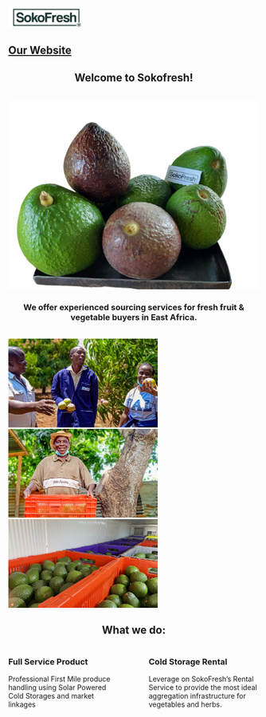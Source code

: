 <p float="left">
<img src="https://github.com/sokofresh/.github/blob/main/profile/logo.png" width="30%" style="margin-right: 10px;">
<h2><a href="https://sokofresh.co.ke">Our Website</a></h2>
</p>
<h2 align="center" color=`#90EE90`>Welcome to Sokofresh!</h2>
<br>
<div align = "center">
  <img src="https://github.com/sokofresh/.github/blob/main/profile/ova_homepage.png" style="max-width: 100%;" />
</div>
<h3 align="center">We offer experienced sourcing services for fresh fruit & vegetable buyers in East Africa.</h3>
<br>
<img src="https://github.com/sokofresh/.github/blob/main/profile/farmers.jpeg" width="300" /> <img src="https://github.com/sokofresh/.github/blob/main/profile/mzee-1.jpg" width="300" /> <img src="https://github.com/sokofresh/.github/blob/main/profile/farmer.jpeg" width="300" />
   

<h2 align="center">What we do:</h2>
<div style="display: flex;">
  <div style="flex: 1; margin-right: 60px;">
    <h3>Full Service Product</h3>
    <p>Professional First Mile produce handling using Solar Powered Cold Storages and market linkages</p>
  </div>
  <div style="flex: 1;">
    <h3>Cold Storage Rental</h3>
    <p>Leverage on SokoFresh’s Rental Service to provide the most ideal aggregation infrastructure for vegetables and herbs.</p>
  </div>
</div>

